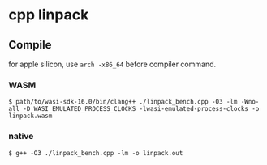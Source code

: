 # cpp linpack

## Compile

for apple silicon, use `arch -x86_64` before compiler command.

### WASM

```
$ path/to/wasi-sdk-16.0/bin/clang++ ./linpack_bench.cpp -O3 -lm -Wno-all -D_WASI_EMULATED_PROCESS_CLOCKS -lwasi-emulated-process-clocks -o linpack.wasm
```

### native

```
$ g++ -O3 ./linpack_bench.cpp -lm -o linpack.out
```
